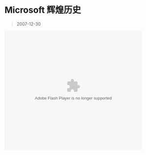 # Microsoft 辉煌历史 

> 2007-12-30

<div class="pcs-article-content_ptkaiapt4bxy_baiduscarticle" id="detailArticleContent_ptkaiapt4bxy_baiduscarticle">
 <embed allowscriptaccess="never" height="390" loop="false" menu="false" play="true" pluginspage="http://www.macromedia.com/go/getflashplayer" src="http://player.youku.com/player.php/sid/XMTEwNjIwNDg=/v.swf" style="width: 450px; height: 390px;" type="application/x-shockwave-flash" width="450" wmode="transparent">
 </embed>
</div>


